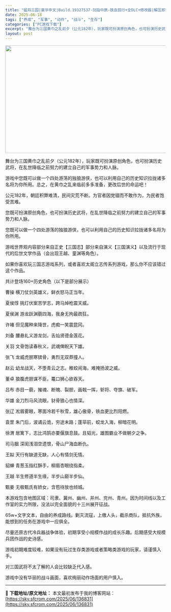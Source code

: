 ```yaml
---
title: "猛将三国|豪华中文|Build.19327537-剑指中原-铁血孤行+全DLC+修改器|解压即撸|"
date: 2025-06-18
tags: ["养成", "军事", "动作", "战斗", "生存"]
categories: ["PC游戏下载"]
excerpt: "舞台为三国黄巾之乱前夕（公元182年），玩家既可扮演原创角色，也可扮演历史武将，在乱世降临之前努力的建立自己的军事势力和人脉。 游戏中您既可以做一个四处游荡的独狼游侠，也可以利用自己的历史知识拉拢诸多名将为你所用。总之，在黄巾之乱来临前多多准备，更改后世的命运吧！ 公元182年，朝廷积弊难清，民间灾&hellip;"
layout: post
---
```


<img class="aligncenter size-full wp-image-136832" src="https://sky.sfcrom.com/wp-content/uploads/2025/06/2025061800225978.webp" alt="" width="600" height="338" />

舞台为三国黄巾之乱前夕（公元182年），玩家既可扮演原创角色，也可扮演历史武将，在乱世降临之前努力的建立自己的军事势力和人脉。

游戏中您既可以做一个四处游荡的独狼游侠，也可以利用自己的历史知识拉拢诸多名将为你所用。总之，在黄巾之乱来临前多多准备，更改后世的命运吧！

公元182年，朝廷积弊难清，民间灾荒不断。为官者因党锢而不敢作为，为民者饱受苦难。

您既可扮演原创角色，也可扮演历史武将，在乱世降临之前努力的建立自己的军事势力和人脉。

您既可以做一个四处游荡的独狼游侠，也可以利用自己的历史知识拉拢诸多名将为你所用。

游戏世界观内容部分来自正史【三国志】部分来自演义【三国演义】以及流行于现代的后世文学作品（会出现王越、童渊等角色）。

如果你喜欢玩三国志游戏系列，或者喜欢太阁立志传系列游戏，那么你不应该错过这个作品。

共计登场160+历史角色（以下是部分展示）

曹操 横刀仗剑英雄义，鲜衣怒马正当年。

夏侯惇 挑灯伏案苦学志，跨马焯枪震天威。

夏侯渊 游龙跃渊藐四海，我身无拘最疏狂。

许褚 但见魔种来降世，虎痴一笑震昆冈。

刘备 腰悬礼义游龙剑，舌灿贤德金莲花。

关羽 文骨饱读春秋义，武魂俾睨天下雄。

张飞 龙威虎胆寒镔骨，勇烈无双莽撞人。

赵云 幼龙战天，不堕青云之志。稚蛟闹海，难掩扬波之威。

董卓 狼腹虎胆谋不臣，鼍口狮心欲吞天。

吕布 赤目一藐，摧魂、断魄、裂胆，画戟一挥，斩将、夺旗、破军。

华雄 金刀烈马风流眼，豺骨狼心也情深。

张辽 凇眉雾眼，寒面冷若千秋雪，雄心傲骨，铁血更比烈阳燃。

袁罡 朱门后，波谲云诡，穷途末路；蓬荜前，蛟龙入海，柳暗花明。

徐渭 居篱下，志比鸿鹄亦要偃旗息鼓。且韬光，雄图霸业不做朝夕之争。

司马胭 深闺浅泪空遗恨，骨山尸海血断仇。

王姒 天行有缺道无缺，人心有情剑无情。

貂蝉 青葱玉指红酥手，柳眉杏眼绕指柔。

王越 半生修道半生缘，半步山巅半步仙。

甄姜 无极甄氏有娇女，含苞待放也倾城。

本游戏包含地图区域：司隶、冀州、幽州、并州、兖州、青州。因为时间线以及工作室的实力所限，没法以完全面貌的十三州展开征战。

65w+文字文本，自由的养成路线。剿灭流寇，上缴人头，截杀商队，抵抗外族，能想到的任务在游戏中一应俱全。

尽量还原古代冷兵器战争体验，初期享受小规模作战的成长乐趣。后期感受大规模兵团作战的史诗感。

游戏初期难度较难，如果没有玩过生存类游戏或者策略类游戏的玩家，请谨慎入手。

对三国武将不太了解的人会比较缺乏代入感。

游戏中没有华丽的战斗画面，喜欢绚丽动作场面的用户慎入。

---
📖 **下载地址/原文地址：** 本文最初发布于我的博客网站：[https://sky.sfcrom.com/2025/06/136831](https://sky.sfcrom.com/2025/06/136831)
